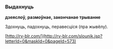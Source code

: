 ### Выдахнуць
**дзеяслоў, размоўнае, закончанае трыванне**

Здохнуць, падохнуць, перавесціся (пра жывёлу).

<a rel="author">[http://rv-blr.com/](http://rv-blr.com/slounik.jsp?letterId=0&maskId=0&pageId=573)</a>
